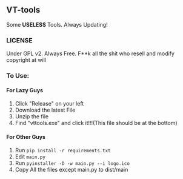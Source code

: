## VT-tools

Some **USELESS** Tools. Always Updating!

### LICENSE

Under GPL v2. Always Free. F**k all the shit who resell and modify copyright at will

### To Use:

#### For Lazy Guys

1. Click "Release" on your left
2. Download the latest File
3. Unzip the file
4. Find "vttools.exe" and click it!!!(This file should be at the bottom)

#### For Other Guys

1. Run `pip install -r requirements.txt`
2. Edit `main.py`
3. Run `pyinstaller -D -w main.py --i logo.ico`
4. Copy All the files except main.py to dist/main
